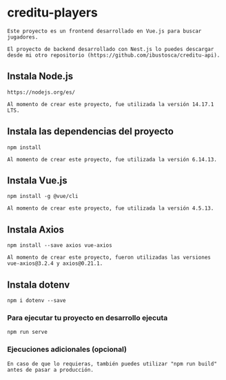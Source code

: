 # creditu-players
```
Este proyecto es un frontend desarrollado en Vue.js para buscar jugadores.

El proyecto de backend desarrollado con Nest.js lo puedes descargar desde mi otro repositorio (https://github.com/ibustosca/creditu-api).
```

## Instala Node.js
```
https://nodejs.org/es/

Al momento de crear este proyecto, fue utilizada la versión 14.17.1 LTS.
```

## Instala las dependencias del proyecto
```
npm install

Al momento de crear este proyecto, fue utilizada la versión 6.14.13.
```

## Instala Vue.js
```
npm install -g @vue/cli

Al momento de crear este proyecto, fue utilizada la versión 4.5.13.
```

## Instala Axios
```
npm install --save axios vue-axios

Al momento de crear este proyecto, fueron utilizadas las versiones vue-axios@3.2.4 y axios@0.21.1.
```

## Instala dotenv
```
npm i dotenv --save
```

### Para ejecutar tu proyecto en desarrollo ejecuta
```
npm run serve
```

### Ejecuciones adicionales (opcional)
```
En caso de que lo requieras, también puedes utilizar "npm run build" antes de pasar a producción.
```